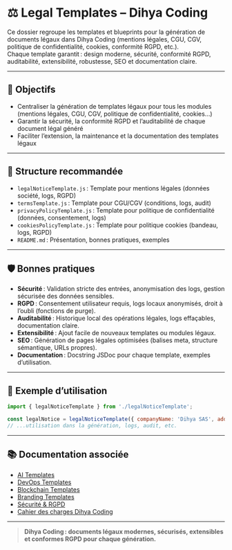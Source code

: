 # ⚖️ Legal Templates – Dihya Coding

Ce dossier regroupe les templates et blueprints pour la génération de documents légaux dans Dihya Coding (mentions légales, CGU, CGV, politique de confidentialité, cookies, conformité RGPD, etc.).  
Chaque template garantit : design moderne, sécurité, conformité RGPD, auditabilité, extensibilité, robustesse, SEO et documentation claire.

---

## 🚀 Objectifs

- Centraliser la génération de templates légaux pour tous les modules (mentions légales, CGU, CGV, politique de confidentialité, cookies…)
- Garantir la sécurité, la conformité RGPD et l’auditabilité de chaque document légal généré
- Faciliter l’extension, la maintenance et la documentation des templates légaux

---

## 📁 Structure recommandée

- `legalNoticeTemplate.js` : Template pour mentions légales (données société, logs, RGPD)
- `termsTemplate.js` : Template pour CGU/CGV (conditions, logs, audit)
- `privacyPolicyTemplate.js` : Template pour politique de confidentialité (données, consentement, logs)
- `cookiesPolicyTemplate.js` : Template pour politique cookies (bandeau, logs, RGPD)
- `README.md` : Présentation, bonnes pratiques, exemples

---

## 🛡️ Bonnes pratiques

- **Sécurité** : Validation stricte des entrées, anonymisation des logs, gestion sécurisée des données sensibles.
- **RGPD** : Consentement utilisateur requis, logs locaux anonymisés, droit à l’oubli (fonctions de purge).
- **Auditabilité** : Historique local des opérations légales, logs effaçables, documentation claire.
- **Extensibilité** : Ajout facile de nouveaux templates ou modules légaux.
- **SEO** : Génération de pages légales optimisées (balises meta, structure sémantique, URLs propres).
- **Documentation** : Docstring JSDoc pour chaque template, exemples d’utilisation.

---

## 📝 Exemple d’utilisation

```js
import { legalNoticeTemplate } from './legalNoticeTemplate';

const legalNotice = legalNoticeTemplate({ companyName: 'Dihya SAS', address: 'Paris', contact: 'contact@dihya.app' });
// ...utilisation dans la génération, logs, audit, etc.
```

---

## 📚 Documentation associée

- [AI Templates](../ai/README.md)
- [DevOps Templates](../devops/README.md)
- [Blockchain Templates](../blockchain/README.md)
- [Branding Templates](../branding/README.md)
- [Sécurité & RGPD](../../../docs/security.md)
- [Cahier des charges Dihya Coding](../../../../../docs/user_guide/README.md)

---

> **Dihya Coding : documents légaux modernes, sécurisés, extensibles et conformes RGPD pour chaque génération.**